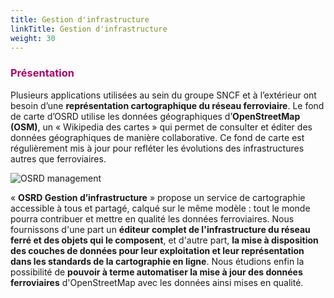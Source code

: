```yaml
---
title: Gestion d'infrastructure
linkTitle: Gestion d'infrastructure
weight: 30
---
```


### <font color=#aa026d>Présentation</font>

Plusieurs applications utilisées au sein du groupe SNCF et à l’extérieur ont besoin d’une **représentation cartographique du réseau ferroviaire**. Le fond de carte d’OSRD utilise les données géographiques d’**OpenStreetMap (OSM)**, un « Wikipedia des cartes » qui permet de consulter et éditer des données géographiques de manière collaborative. Ce fond de carte est régulièrement mis à jour pour refléter les évolutions des infrastructures autres que ferroviaires.

![OSRD management](../osrd_management.png)

« **OSRD Gestion d’infrastructure** » propose un service de cartographie accessible à tous et partagé, calqué sur le même modèle : tout le monde pourra contribuer et mettre en qualité les données ferroviaires.
Nous fournissons d'une part un **éditeur complet de l'infrastructure du réseau ferré et des objets qui le composent**, et d'autre part, **la mise à disposition des couches de données pour leur exploitation et leur représentation dans les standards de la cartographie en ligne**. Nous étudions enfin la possibilité de **pouvoir à terme automatiser la mise à jour des données ferroviaires** d'OpenStreetMap avec les données ainsi mises en qualité.
